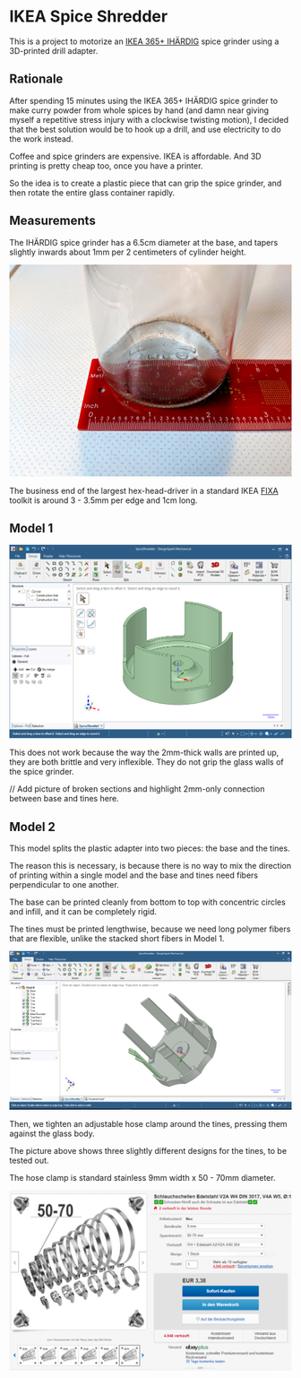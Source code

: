 # IKEA Spice Shredder

This is a project to motorize an [IKEA 365+ IHÄRDIG](https://www.ikea.com/ms/en_US/usearch/?query=IH%C3%84RDIG) spice grinder using a 3D-printed drill adapter.

## Rationale

After spending 15 minutes using the IKEA 365+ IHÄRDIG spice grinder to make curry powder from whole spices by hand (and damn near giving myself a repetitive stress injury with a clockwise twisting motion), I decided that the best solution would be to hook up a drill, and use electricity to do the work instead.

Coffee and spice grinders are expensive. IKEA is affordable. And 3D printing is pretty cheap too, once you have a printer.

So the idea is to create a plastic piece that can grip the spice grinder, and then rotate the entire glass container rapidly.

## Measurements

The IHÄRDIG spice grinder has a 6.5cm diameter at the base, and tapers slightly inwards about 1mm per 2 centimeters of cylinder height.

![Grinder measurements](images/dimensions-1-960.jpg)

The business end of the largest hex-head-driver in a standard IKEA [FIXA](https://www.ikea.com/ms/en_US/usearch/?query=fixa) toolkit is around 3 - 3.5mm per edge and 1cm long.

## Model 1

![Model 1 Design](images/dsm-design-1.png)

This does not work because the way the 2mm-thick walls are printed up, they are both brittle and very inflexible. They do not grip the glass walls of the spice grinder.

// Add picture of broken sections and highlight 2mm-only connection between base and tines here.

## Model 2

This model splits the plastic adapter into two pieces: the base and the tines.

The reason this is necessary, is because there is no way to mix the direction of printing within a single model and the base and tines need fibers perpendicular to one another.

The base can be printed cleanly from bottom to top with concentric circles and infill, and it can be completely rigid.

The tines must be printed lengthwise, because we need long polymer fibers that are flexible, unlike the stacked short fibers in Model 1.

![Model 2 Design](images/dsm-design-2.png)

Then, we tighten an adjustable hose clamp around the tines, pressing them against the glass body.

The picture above shows three slightly different designs for the tines, to be tested out.

The hose clamp is standard stainless 9mm width x 50 - 70mm diameter.

![Hose Clamp](images/hose-clamps-1.png)
